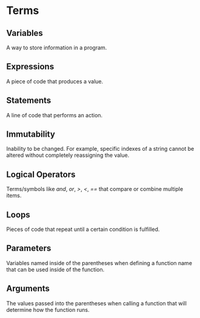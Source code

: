 # Terms

## Variables
A way to store information in a program.

## Expressions
A piece of code that produces a value.

## Statements
A line of code that performs an action.

## Immutability
Inability to be changed. For example, specific indexes of a string cannot be altered without completely reassigning the value.

## Logical Operators
Terms/symbols like _and_, _or_, _>_, _<_, _==_ that compare or combine multiple items.

## Loops
Pieces of code that repeat until a certain condition is fulfilled.

## Parameters
Variables named inside of the parentheses when defining a function name that can be used inside of the function.

## Arguments
The values passed into the parentheses when calling a function that will determine how the function runs.